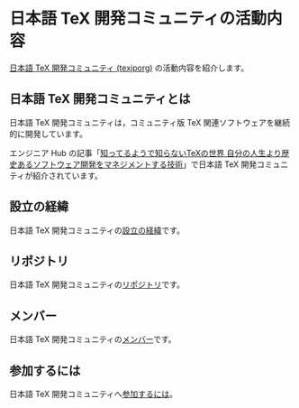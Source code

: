 # 日本語 TeX 開発コミュニティの活動内容

[日本語 TeX 開発コミュニティ (texjporg)](https://texjp.org/)
の活動内容を紹介します。

## 日本語 TeX 開発コミュニティとは

日本語 TeX 開発コミュニティは，コミュニティ版 TeX 関連ソフトウェアを継続的に開発しています。

エンジニア Hub の記事「[知ってるようで知らないTeXの世界 自分の人生より歴史あるソフトウェア開発をマネジメントする技術](https://employment.en-japan.com/engineerhub/entry/2019/07/04/103000)」で日本語 TeX 開発コミュニティが紹介されています。

## 設立の経緯

日本語 TeX 開発コミュニティの[設立の経緯](establishment.md)です。

## リポジトリ

日本語 TeX 開発コミュニティの[リポジトリ](repositories.md)です。

## メンバー

日本語 TeX 開発コミュニティの[メンバー](member.md)です。

## 参加するには

日本語 TeX 開発コミュニティへ[参加するには](join.md)。
